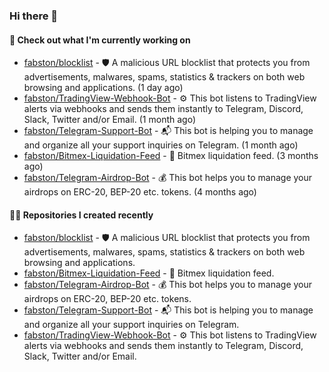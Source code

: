 ### Hi there 👋

#### 👷 Check out what I'm currently working on

- [fabston/blocklist](https://github.com/fabston/blocklist) - 🛡 A malicious URL blocklist that protects you from advertisements, malwares, spams, statistics &amp; trackers on both web browsing and applications. (1 day ago)
- [fabston/TradingView-Webhook-Bot](https://github.com/fabston/TradingView-Webhook-Bot) - ⚙️ This bot listens to TradingView alerts via webhooks and sends them instantly to Telegram, Discord, Slack, Twitter and/or Email.  (1 month ago)
- [fabston/Telegram-Support-Bot](https://github.com/fabston/Telegram-Support-Bot) - 📬 This bot is helping you to manage and organize all your support inquiries on Telegram. (1 month ago)
- [fabston/Bitmex-Liquidation-Feed](https://github.com/fabston/Bitmex-Liquidation-Feed) - 📡 Bitmex liquidation feed. (3 months ago)
- [fabston/Telegram-Airdrop-Bot](https://github.com/fabston/Telegram-Airdrop-Bot) - 💰 This bot  helps you to manage your airdrops on ERC-20, BEP-20 etc. tokens. (4 months ago)

#### 👨‍💻 Repositories I created recently

- [fabston/blocklist](https://github.com/fabston/blocklist) - 🛡 A malicious URL blocklist that protects you from advertisements, malwares, spams, statistics &amp; trackers on both web browsing and applications.
- [fabston/Bitmex-Liquidation-Feed](https://github.com/fabston/Bitmex-Liquidation-Feed) - 📡 Bitmex liquidation feed.
- [fabston/Telegram-Airdrop-Bot](https://github.com/fabston/Telegram-Airdrop-Bot) - 💰 This bot  helps you to manage your airdrops on ERC-20, BEP-20 etc. tokens.
- [fabston/Telegram-Support-Bot](https://github.com/fabston/Telegram-Support-Bot) - 📬 This bot is helping you to manage and organize all your support inquiries on Telegram.
- [fabston/TradingView-Webhook-Bot](https://github.com/fabston/TradingView-Webhook-Bot) - ⚙️ This bot listens to TradingView alerts via webhooks and sends them instantly to Telegram, Discord, Slack, Twitter and/or Email. 